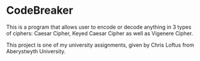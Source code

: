 # CodeBreaker
This is a program that allows user to encode or decode anything in 3 types of ciphers:
Caesar Cipher, Keyed Caesar Cipher as well as Vigenere Cipher.

This project is one of my university assignments, given by Chris Loftus from Aberystwyth University.
